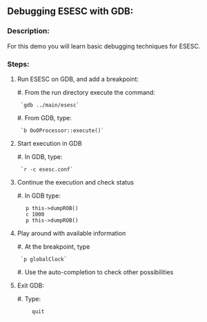 

## Debugging ESESC with GDB:

### Description:
For this demo you will learn basic debugging techniques for ESESC.


### Steps:

1. Run ESESC on GDB, and add a breakpoint:
    
    #. From the run directory execute the command:

        `gdb ../main/esesc`

    #. From GDB, type:

        `b OoOProcessor::execute()`

2. Start execution in GDB

    #. In GDB, type:

        `r -c esesc.conf`

3. Continue the execution and check status

    #. In GDB type:

~~~~~
      p this->dumpROB()
      c 1000
      p this->dumpROB()
~~~~~

4. Play around with available information 

    #. At the breakpoint, type

        `p globalClock`

    #. Use the auto-completion to check other possibilities

5. Exit GDB:
    
    #. Type:

~~~~~
        quit
~~~~~
